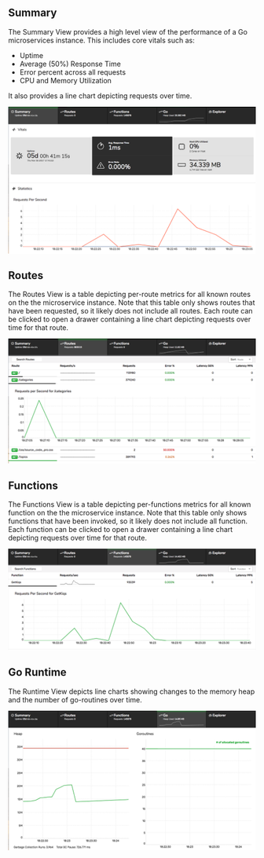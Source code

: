 ## Summary

The Summary View provides a high level view of the performance of a Go
microservices instance. This includes core vitals such as:

* Uptime
* Average (50%) Response Time
* Error percent across all requests
* CPU and Memory Utilization

It also provides a line chart depicting requests over time.

![Image of the Summary View][gosummary]

## Routes

The Routes View is a table depicting per-route metrics for all known routes on
the the microservice instance. Note that this table only shows routes that have
been requested, so it likely does not include all routes. Each route can be
clicked to open a drawer containing a line chart depicting requests over time
for that route.

![Image of the Routes View][goroutes]

## Functions

The Functions View is a table depicting per-functions metrics for all known
function on the the microservice instance. Note that this table only shows
functions that have been invoked, so it likely does not include all function.
Each function can be clicked to open a drawer containing a line chart depicting
requests over time for that route.

![Image of the Functions View][gofunctions]

## Go Runtime

The Runtime View depicts line charts showing changes to the memory heap and the
number of go-routines over time.

![Image of the Runtime View][goruntime]

[gofunctions]: ./assets/GoFunctions.png
[goroutes]: ./assets/GoRoutes.png
[goruntime]: ./assets/GoRuntime.png
[gosummary]: ./assets/GoSummary.png
